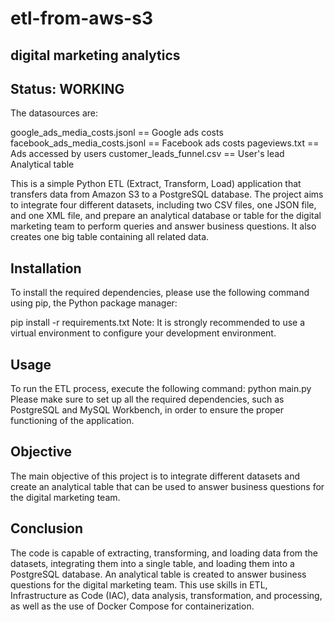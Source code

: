 # etl-from-aws-s3

## digital marketing analytics

## Status: WORKING

The datasources are:

google_ads_media_costs.jsonl ==	Google ads costs
facebook_ads_media_costs.jsonl	== Facebook ads costs
pageviews.txt	== Ads accessed by users 
customer_leads_funnel.csv	== User's lead Analytical table

This is a simple Python ETL (Extract, Transform, Load) application that transfers data from Amazon S3 to a PostgreSQL database. The project aims to integrate four different datasets, including two CSV files, one JSON file, and one XML file, and prepare an analytical database or table for the digital marketing team to perform queries and answer business questions. It also creates one big table containing all related data.

## Installation
To install the required dependencies, please use the following command using pip, the Python package manager:

pip install -r requirements.txt
Note: It is strongly recommended to use a virtual environment to configure your development environment.

## Usage
To run the ETL process, execute the following command:
python main.py
Please make sure to set up all the required dependencies, such as PostgreSQL and MySQL Workbench, in order to ensure the proper functioning of the application.

## Objective
The main objective of this project is to integrate different datasets and create an analytical table that can be used to answer business questions for the digital marketing team.

## Conclusion

The code is capable of extracting, transforming, and loading data from the datasets, integrating them into a single table, and loading them into a PostgreSQL database. An analytical table is created to answer business questions for the digital marketing team. This use skills in ETL, Infrastructure as Code (IAC), data analysis, transformation, and processing, as well as the use of Docker Compose for containerization.
